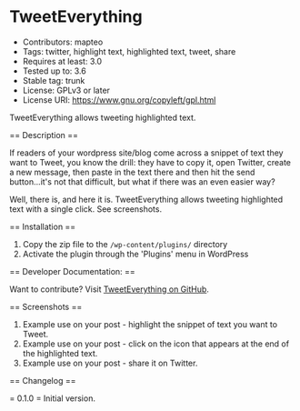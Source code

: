 TweetEverything
===============

* Contributors: mapteo
* Tags: twitter, highlight text, highlighted text, tweet, share
* Requires at least: 3.0
* Tested up to: 3.6
* Stable tag: trunk
* License: GPLv3 or later
* License URI: https://www.gnu.org/copyleft/gpl.html

TweetEverything allows tweeting highlighted text.

== Description ==

If readers of your wordpress site/blog come across a snippet of text they want to Tweet, you know the drill: they have to copy it, open Twitter, create a new message, then paste in the text there and then hit the send button...it's not that difficult, but what if there was an even easier way?

Well, there is, and here it is. TweetEverything allows tweeting highlighted text with a single click. See screenshots.

== Installation ==

1. Copy the zip file to the `/wp-content/plugins/` directory
2. Activate the plugin through the 'Plugins' menu in WordPress

== Developer Documentation: ==

Want to contribute? Visit [TweetEverything on GitHub](https://github.com/mapteo/TweetEverything "TweetEverything on GitHub").

== Screenshots ==

1. Example use on your post - highlight the snippet of text you want to Tweet.
2. Example use on your post - click on the icon that appears at the end of the highlighted text.
3. Example use on your post - share it on Twitter.

== Changelog ==

= 0.1.0 =
Initial version.